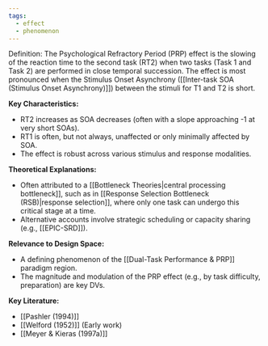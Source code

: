 ```yaml
---
tags:
  - effect
  - phenomenon
---
```


Definition: The Psychological Refractory Period (PRP) effect is the slowing of the reaction time to the second task (RT2) when two tasks (Task 1 and Task 2) are performed in close temporal succession. The effect is most pronounced when the Stimulus Onset Asynchrony ([[Inter-task SOA (Stimulus Onset Asynchrony)]]) between the stimuli for T1 and T2 is short.

**Key Characteristics:**

- RT2 increases as SOA decreases (often with a slope approaching -1 at very short SOAs).
- RT1 is often, but not always, unaffected or only minimally affected by SOA.
- The effect is robust across various stimulus and response modalities.

**Theoretical Explanations:**

- Often attributed to a [[Bottleneck Theories|central processing bottleneck]], such as in [[Response Selection Bottleneck (RSB)|response selection]], where only one task can undergo this critical stage at a time.
- Alternative accounts involve strategic scheduling or capacity sharing (e.g., [[EPIC-SRD]]).

**Relevance to Design Space:**

- A defining phenomenon of the [[Dual-Task Performance & PRP]] paradigm region.
- The magnitude and modulation of the PRP effect (e.g., by task difficulty, preparation) are key DVs.

**Key Literature:**

- [[Pashler (1994)]]
- [[Welford (1952)]] (Early work)
- [[Meyer & Kieras (1997a)]]
